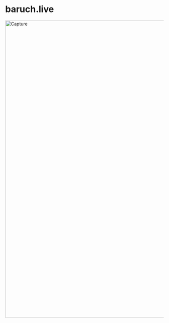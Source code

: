 # baruch.live
<img width="947" alt="Capture" src="https://user-images.githubusercontent.com/52837649/100523417-6aa87f80-317e-11eb-84b5-bd38f97a3f8c.PNG">
